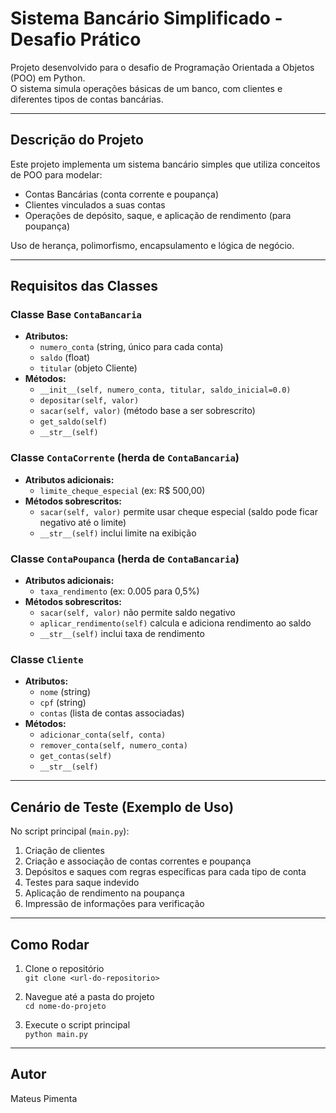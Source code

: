 # Sistema Bancário Simplificado - Desafio Prático

Projeto desenvolvido para o desafio de Programação Orientada a Objetos (POO) em Python.  
O sistema simula operações básicas de um banco, com clientes e diferentes tipos de contas bancárias.

---

## Descrição do Projeto

Este projeto implementa um sistema bancário simples que utiliza conceitos de POO para modelar:

- Contas Bancárias (conta corrente e poupança)
- Clientes vinculados a suas contas
- Operações de depósito, saque, e aplicação de rendimento (para poupança)

Uso de herança, polimorfismo, encapsulamento e lógica de negócio.

---

## Requisitos das Classes

### Classe Base `ContaBancaria`

- **Atributos:**
  - `numero_conta` (string, único para cada conta)
  - `saldo` (float)
  - `titular` (objeto Cliente)
- **Métodos:**
  - `__init__(self, numero_conta, titular, saldo_inicial=0.0)`
  - `depositar(self, valor)`
  - `sacar(self, valor)` (método base a ser sobrescrito)
  - `get_saldo(self)`
  - `__str__(self)`

### Classe `ContaCorrente` (herda de `ContaBancaria`)

- **Atributos adicionais:**
  - `limite_cheque_especial` (ex: R$ 500,00)
- **Métodos sobrescritos:**
  - `sacar(self, valor)` permite usar cheque especial (saldo pode ficar negativo até o limite)
  - `__str__(self)` inclui limite na exibição

### Classe `ContaPoupanca` (herda de `ContaBancaria`)

- **Atributos adicionais:**
  - `taxa_rendimento` (ex: 0.005 para 0,5%)
- **Métodos sobrescritos:**
  - `sacar(self, valor)` não permite saldo negativo
  - `aplicar_rendimento(self)` calcula e adiciona rendimento ao saldo
  - `__str__(self)` inclui taxa de rendimento

### Classe `Cliente`

- **Atributos:**
  - `nome` (string)
  - `cpf` (string)
  - `contas` (lista de contas associadas)
- **Métodos:**
  - `adicionar_conta(self, conta)`
  - `remover_conta(self, numero_conta)`
  - `get_contas(self)`
  - `__str__(self)`

---

## Cenário de Teste (Exemplo de Uso)

No script principal (`main.py`):

1. Criação de clientes
2. Criação e associação de contas correntes e poupança
3. Depósitos e saques com regras específicas para cada tipo de conta
4. Testes para saque indevido
5. Aplicação de rendimento na poupança
6. Impressão de informações para verificação

---

## Como Rodar

1. Clone o repositório  
   `git clone <url-do-repositorio>`

2. Navegue até a pasta do projeto  
   `cd nome-do-projeto`

3. Execute o script principal  
   `python main.py`

---

## Autor

Mateus Pimenta
